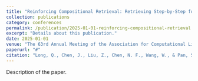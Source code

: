 ```yaml
---
title: "Reinforcing Compositional Retrieval: Retrieving Step-by-Step for Composing Informative Contexts"
collection: publications
category: conferences
permalink: /publication/2025-01-01-reinforcing-compositional-retrieval
excerpt: "Details about this publication."
date: 2025-01-01
venue: "The 63rd Annual Meeting of the Association for Computational Linguistics (ACL-2025)"
paperurl: "#"
citation: "Long, Q., Chen, J., Liu, Z., Chen, N. F., Wang, W., & Pan, S. J. (2025). &quot;Reinforcing Compositional Retrieval: Retrieving Step-by-Step for Composing Informative Contexts.&quot; <i>The 63rd Annual Meeting of the Association for Computational Linguistics (ACL-2025)</i>."
---
```


Description of the paper. 